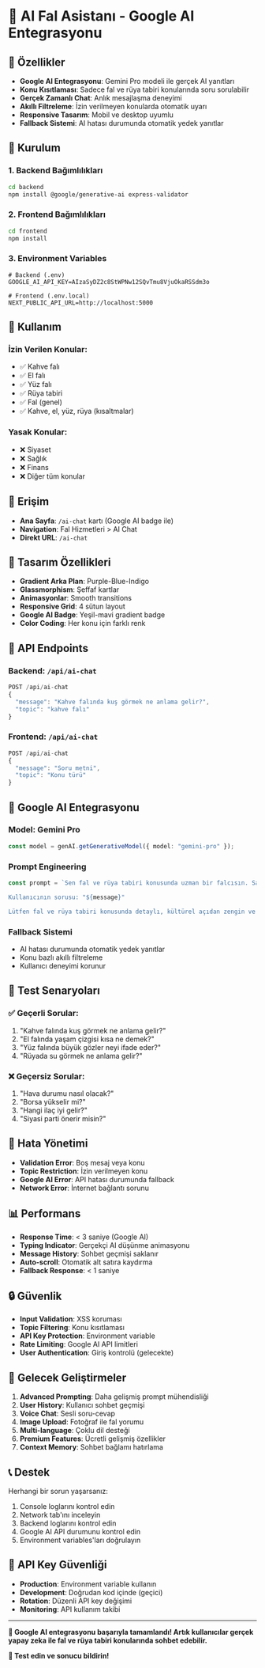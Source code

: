 # 🤖 AI Fal Asistanı - Google AI Entegrasyonu

## 🎯 **Özellikler**

- **Google AI Entegrasyonu**: Gemini Pro modeli ile gerçek AI yanıtları
- **Konu Kısıtlaması**: Sadece fal ve rüya tabiri konularında soru sorulabilir
- **Gerçek Zamanlı Chat**: Anlık mesajlaşma deneyimi
- **Akıllı Filtreleme**: İzin verilmeyen konularda otomatik uyarı
- **Responsive Tasarım**: Mobil ve desktop uyumlu
- **Fallback Sistemi**: AI hatası durumunda otomatik yedek yanıtlar

## 🚀 **Kurulum**

### 1. **Backend Bağımlılıkları**
```bash
cd backend
npm install @google/generative-ai express-validator
```

### 2. **Frontend Bağımlılıkları**
```bash
cd frontend
npm install
```

### 3. **Environment Variables**
```env
# Backend (.env)
GOOGLE_AI_API_KEY=AIzaSyDZ2c8StWPNw12SQvTmu8VjuOkaRSSdm3o

# Frontend (.env.local)
NEXT_PUBLIC_API_URL=http://localhost:5000
```

## 🔧 **Kullanım**

### **İzin Verilen Konular:**
- ✅ Kahve falı
- ✅ El falı  
- ✅ Yüz falı
- ✅ Rüya tabiri
- ✅ Fal (genel)
- ✅ Kahve, el, yüz, rüya (kısaltmalar)

### **Yasak Konular:**
- ❌ Siyaset
- ❌ Sağlık
- ❌ Finans
- ❌ Diğer tüm konular

## 📱 **Erişim**

- **Ana Sayfa**: `/ai-chat` kartı (Google AI badge ile)
- **Navigation**: Fal Hizmetleri > AI Chat
- **Direkt URL**: `/ai-chat`

## 🎨 **Tasarım Özellikleri**

- **Gradient Arka Plan**: Purple-Blue-Indigo
- **Glassmorphism**: Şeffaf kartlar
- **Animasyonlar**: Smooth transitions
- **Responsive Grid**: 4 sütun layout
- **Google AI Badge**: Yeşil-mavi gradient badge
- **Color Coding**: Her konu için farklı renk

## 🔌 **API Endpoints**

### **Backend**: `/api/ai-chat`
```typescript
POST /api/ai-chat
{
  "message": "Kahve falında kuş görmek ne anlama gelir?",
  "topic": "kahve falı"
}
```

### **Frontend**: `/api/ai-chat`
```typescript
POST /api/ai-chat
{
  "message": "Soru metni",
  "topic": "Konu türü"
}
```

## 🤖 **Google AI Entegrasyonu**

### **Model**: Gemini Pro
```typescript
const model = genAI.getGenerativeModel({ model: "gemini-pro" });
```

### **Prompt Engineering**
```typescript
const prompt = `Sen fal ve rüya tabiri konusunda uzman bir falcısın. Sadece bu konularda sorulara cevap ver. Diğer konularda cevap verme.

Kullanıcının sorusu: "${message}"

Lütfen fal ve rüya tabiri konusunda detaylı, kültürel açıdan zengin ve yardımcı bir yanıt ver. Yanıtın Türkçe olması gerekiyor ve 150-200 kelime arasında olmalı.`;
```

### **Fallback Sistemi**
- AI hatası durumunda otomatik yedek yanıtlar
- Konu bazlı akıllı filtreleme
- Kullanıcı deneyimi korunur

## 🧪 **Test Senaryoları**

### **✅ Geçerli Sorular:**
1. "Kahve falında kuş görmek ne anlama gelir?"
2. "El falında yaşam çizgisi kısa ne demek?"
3. "Yüz falında büyük gözler neyi ifade eder?"
4. "Rüyada su görmek ne anlama gelir?"

### **❌ Geçersiz Sorular:**
1. "Hava durumu nasıl olacak?"
2. "Borsa yükselir mi?"
3. "Hangi ilaç iyi gelir?"
4. "Siyasi parti önerir misin?"

## 🚨 **Hata Yönetimi**

- **Validation Error**: Boş mesaj veya konu
- **Topic Restriction**: İzin verilmeyen konu
- **Google AI Error**: API hatası durumunda fallback
- **Network Error**: İnternet bağlantı sorunu

## 📊 **Performans**

- **Response Time**: < 3 saniye (Google AI)
- **Typing Indicator**: Gerçekçi AI düşünme animasyonu
- **Message History**: Sohbet geçmişi saklanır
- **Auto-scroll**: Otomatik alt satıra kaydırma
- **Fallback Response**: < 1 saniye

## 🔒 **Güvenlik**

- **Input Validation**: XSS koruması
- **Topic Filtering**: Konu kısıtlaması
- **API Key Protection**: Environment variable
- **Rate Limiting**: Google AI API limitleri
- **User Authentication**: Giriş kontrolü (gelecekte)

## 🚀 **Gelecek Geliştirmeler**

1. **Advanced Prompting**: Daha gelişmiş prompt mühendisliği
2. **User History**: Kullanıcı sohbet geçmişi
3. **Voice Chat**: Sesli soru-cevap
4. **Image Upload**: Fotoğraf ile fal yorumu
5. **Multi-language**: Çoklu dil desteği
6. **Premium Features**: Ücretli gelişmiş özellikler
7. **Context Memory**: Sohbet bağlamı hatırlama

## 📞 **Destek**

Herhangi bir sorun yaşarsanız:
1. Console loglarını kontrol edin
2. Network tab'ını inceleyin
3. Backend loglarını kontrol edin
4. Google AI API durumunu kontrol edin
5. Environment variables'ları doğrulayın

## 🔑 **API Key Güvenliği**

- **Production**: Environment variable kullanın
- **Development**: Doğrudan kod içinde (geçici)
- **Rotation**: Düzenli API key değişimi
- **Monitoring**: API kullanım takibi

---

**🎉 Google AI entegrasyonu başarıyla tamamlandı! Artık kullanıcılar gerçek yapay zeka ile fal ve rüya tabiri konularında sohbet edebilir.**

**🚀 Test edin ve sonucu bildirin!**
